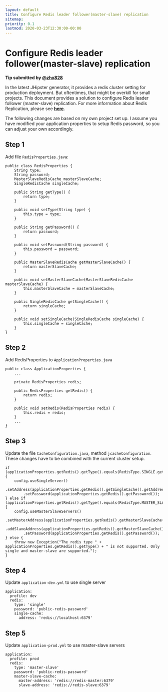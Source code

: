 ```yaml
---
layout: default
title: Configure Redis leader follower(master-slave) replication
sitemap:
priority: 0.1
lastmod: 2020-03-23T12:30:00-00:00
---
```


# Configure Redis leader follower(master-slave) replication

**Tip submitted by [@zhx828](https://github.com/zhx828)**

In the latest JHipster generator, it provides a redis cluster setting for production deployment. But oftentimes, that might be overkill for small projects. This document provides a solution to configure Redis leader follower (master-slave) replication. For more information about Redis Replication, please see [**here**](https://redis.io/topics/replication).

The following changes are based on my own project set up. I assume you have modified your application properties to setup Redis password, so you can adjust your own accordingly.


## Step 1

Add file `RedisProperties.java`:
```
public class RedisProperties {
    String type;
    String password;
    MasterSlaveRedisCache masterSlaveCache;
    SingleRedisCache singleCache;

    public String getType() {
        return type;
    }

    public void setType(String type) {
        this.type = type;
    }

    public String getPassword() {
        return password;
    }

    public void setPassword(String password) {
        this.password = password;
    }

    public MasterSlaveRedisCache getMasterSlaveCache() {
        return masterSlaveCache;
    }

    public void setMasterSlaveCache(MasterSlaveRedisCache masterSlaveCache) {
        this.masterSlaveCache = masterSlaveCache;
    }

    public SingleRedisCache getSingleCache() {
        return singleCache;
    }

    public void setSingleCache(SingleRedisCache singleCache) {
        this.singleCache = singleCache;
    }
}
```

## Step 2
Add RedisProperties to `ApplicationProperties.java`
```
public class ApplicationProperties {
    ...

    private RedisProperties redis;
    
    public RedisProperties getRedis() {
        return redis;
    }

    public void setRedis(RedisProperties redis) {
        this.redis = redis;
    }
    ...
}
```

## Step 3
Update the file `CacheConfiguration.java`, method `jcacheConfiguration`. These changes have to be combined with the current cluster setup.

```
if (applicationProperties.getRedis().getType().equals(RedisType.SINGLE.getType())) {
    config.useSingleServer()
        .setAddress(applicationProperties.getRedis().getSingleCache().getAddress())
        .setPassword(applicationProperties.getRedis().getPassword());
} else if (applicationProperties.getRedis().getType().equals(RedisType.MASTER_SLAVE.getType())) {
    config.useMasterSlaveServers()
        .setMasterAddress(applicationProperties.getRedis().getMasterSlaveCache().getMasterAddress())
        .addSlaveAddress(applicationProperties.getRedis().getMasterSlaveCache().getSlaveAddress())
        .setPassword(applicationProperties.getRedis().getPassword());
} else {
    throw new Exception("The redis type " + applicationProperties.getRedis().getType() + " is not supported. Only single and master-slave are supported.");
}
```

## Step 4
Update `application-dev.yml` to use single server
```
application:
  profile: dev
  redis:
    type: 'single'
    password: 'public-redis-password'
    single-cache:
      address: 'redis://localhost:6379'

```

## Step 5
Update `application-prod.yml` to use master-slave servers
```
application:
  profile: prod
  redis:
    type: 'master-slave'
    password: 'public-redis-password'
    master-slave-cache:
      master-address: 'redis://redis-master:6379'
      slave-address: 'redis://redis-slave:6379'

```
